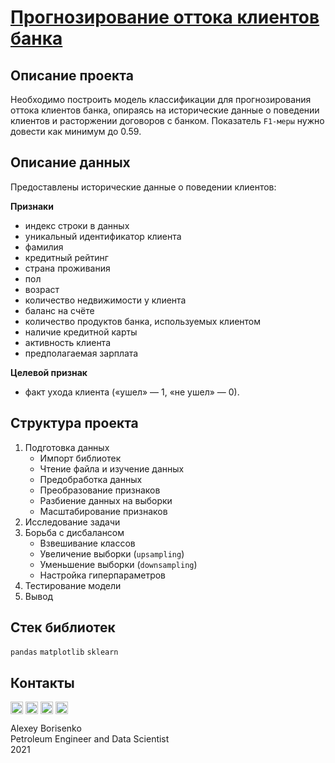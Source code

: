 # [Прогнозирование оттока клиентов банка](https://github.com/borisenko-ru/practicum_ds_data/blob/main/07_Churn_ML_project/07_Churn_ML_project.ipynb)

## Описание проекта

Необходимо построить модель классификации для прогнозирования оттока клиентов банка, опираясь на исторические данные о поведении клиентов и расторжении договоров с банком. Показатель `F1-меры` нужно довести как минимум до 0.59.

## Описание данных

Предоставлены исторические данные о поведении клиентов: 

**Признаки**
- индекс строки в данных
- уникальный идентификатор клиента
- фамилия
- кредитный рейтинг
- страна проживания
- пол
- возраст
- количество недвижимости у клиента
- баланс на счёте
- количество продуктов банка, используемых клиентом
- наличие кредитной карты
- активность клиента
- предполагаемая зарплата

**Целевой признак**
- факт ухода клиента («ушел» — 1, «не ушел» — 0).

## Структура проекта

1. Подготовка данных
	- Импорт библиотек
	- Чтение файла и изучение данных
	- Предобработка данных
	- Преобразование признаков
	- Разбиение данных на выборки
	- Масштабирование признаков
2. Исследование задачи
3. Борьба с дисбалансом
	- Взвешивание классов
	- Увеличение выборки (`upsampling`)
	- Уменьшение выборки (`downsampling`)
	- Настройка гиперпараметров
4. Тестирование модели
5. Вывод

## Стек библиотек
`pandas` `matplotlib` `sklearn`

## Контакты

[<img align="center" src="https://image.flaticon.com/icons/png/512/1384/1384088.png" width="20" />](https://www.linkedin.com/in/borisenkoru/) 
[<img align="center" src="https://image.flaticon.com/icons/png/512/1051/1051360.png" width="20" />](https://www.facebook.com/borisenko.ru/)
[<img align="center" src="https://image.flaticon.com/icons/png/512/1384/1384031.png" width="20" />](https://www.instagram.com/borisenko_ru/)
[<img align="center" src="https://image.flaticon.com/icons/png/512/2111/2111812.png" width="20" />](https://t.me/borisenko_ru)

Alexey Borisenko \
Petroleum Engineer and Data Scientist \
2021
